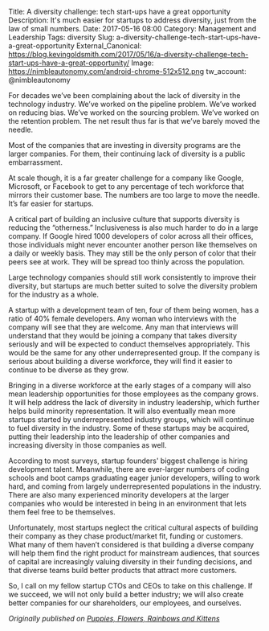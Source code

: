 Title: A diversity challenge: tech start-ups have a great opportunity
Description: It's much easier for startups to address diversity, just from the law of small numbers.
Date: 2017-05-16 08:00
Category: Management and Leadership
Tags: diversity
Slug: a-diversity-challenge-tech-start-ups-have-a-great-opportunity
External_Canonical: https://blog.kevingoldsmith.com/2017/05/16/a-diversity-challenge-tech-start-ups-have-a-great-opportunity/
Image: https://nimbleautonomy.com/android-chrome-512x512.png
tw_account: @nimbleautonomy

For decades we’ve been complaining about the lack of diversity in the technology industry. We’ve worked on the pipeline problem. We’ve worked on reducing bias. We’ve worked on the sourcing problem. We’ve worked on the retention problem. The net result thus far is that we’ve barely moved the needle.

Most of the companies that are investing in diversity programs are the larger companies. For them, their continuing lack of diversity is a public embarrassment.

At scale though, it is a far greater challenge for a company like Google, Microsoft, or Facebook to get to any percentage of tech workforce that mirrors their customer base. The numbers are too large to move the needle. It’s far easier for startups.

A critical part of building an inclusive culture that supports diversity is reducing the “otherness.” Inclusiveness is also much harder to do in a large company. If Google hired 1000 developers of color across all their offices, those individuals might never encounter another person like themselves on a daily or weekly basis. They may still be the only person of color that their peers see at work. They will be spread too thinly across the population.

Large technology companies should still work consistently to improve their diversity, but startups are much better suited to solve the diversity problem for the industry as a whole.

A startup with a development team of ten, four of them being women, has a ratio of 40% female developers. Any woman who interviews with the company will see that they are welcome. Any man that interviews will understand that they would be joining a company that takes diversity seriously and will be expected to conduct themselves appropriately. This would be the same for any other underrepresented group. If the company is serious about building a diverse workforce, they will find it easier to continue to be diverse as they grow.

Bringing in a diverse workforce at the early stages of a company will also mean leadership opportunities for those employees as the company grows. It will help address the lack of diversity in industry leadership, which further helps build minority representation. It will also eventually mean more startups started by underrepresented industry groups, which will continue to fuel diversity in the industry. Some of these startups may be acquired, putting their leadership into the leadership of other companies and increasing diversity in those companies as well.

According to most surveys, startup founders' biggest challenge is hiring development talent. Meanwhile, there are ever-larger numbers of coding schools and boot camps graduating eager junior developers, willing to work hard, and coming from largely underrepresented populations in the industry. There are also many experienced minority developers at the larger companies who would be interested in being in an environment that lets them feel free to be themselves.

Unfortunately, most startups neglect the critical cultural aspects of building their company as they chase product/market fit, funding or customers. What many of them haven’t considered is that building a diverse company will help them find the right product for mainstream audiences, that sources of capital are increasingly valuing diversity in their funding decisions, and that diverse teams build better products that attract more customers.

So, I call on my fellow startup CTOs and CEOs to take on this challenge. If we succeed, we will not only build a better industry; we will also create better companies for our shareholders, our employees, and ourselves.

*Originally published on [Puppies, Flowers, Rainbows and Kittens](https://blog.kevingoldsmith.com/2017/05/16/a-diversity-challenge-tech-start-ups-have-a-great-opportunity/)*
